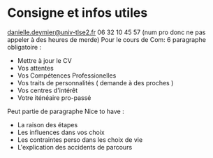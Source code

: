 # Consigne et infos utiles

danielle.deymier@univ-tlse2.fr
06 32 10 45 57 (num pro donc ne pas appeler à des heures de merde)
Pour le cours de Com:
6 paragraphe obligatoire :
- Mettre à jour le CV
- Vos attentes
- Vos Compétences Professionelles
 - Vos traits de personnalités ( demande à des proches )
 - Vos centres d'intérêt
 - Votre iténéaire pro-passé

Peut partie de paragraphe
Nice to have :
 - La raison des étapes
 - Les influences dans vos choix
 - Les contraintes perso dans les choix de vie
 - L'explication des accidents de parcours
